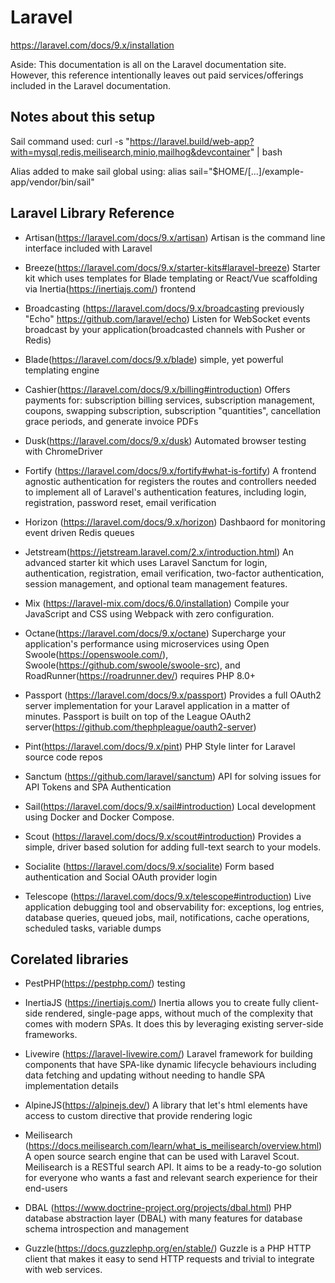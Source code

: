 # Laravel
https://laravel.com/docs/9.x/installation

Aside: This documentation is all on the Laravel documentation site. However, this reference intentionally leaves out paid services/offerings included in the Laravel documentation. 

## Notes about this setup

Sail command used: 
	curl -s "https://laravel.build/web-app?with=mysql,redis,meilisearch,minio,mailhog&devcontainer" | bash

Alias added to make sail global using:
	alias sail="$HOME/[...]/example-app/vendor/bin/sail"


## Laravel Library Reference

* Artisan(https://laravel.com/docs/9.x/artisan)
Artisan is the command line interface included with Laravel

* Breeze(https://laravel.com/docs/9.x/starter-kits#laravel-breeze)
Starter kit which uses templates for Blade templating or React/Vue scaffolding via Inertia(https://inertiajs.com/) frontend

* Broadcasting (https://laravel.com/docs/9.x/broadcasting previously "Echo" https://github.com/laravel/echo)
Listen for WebSocket events broadcast by your application(broadcasted channels with Pusher or Redis)

* Blade(https://laravel.com/docs/9.x/blade)
simple, yet powerful templating engine

* Cashier(https://laravel.com/docs/9.x/billing#introduction)
Offers payments for: subscription billing services, subscription management, coupons, swapping subscription, subscription "quantities", cancellation grace periods, and generate invoice PDFs

* Dusk(https://laravel.com/docs/9.x/dusk)
Automated browser testing with ChromeDriver

* Fortify (https://laravel.com/docs/9.x/fortify#what-is-fortify)
A frontend agnostic authentication for registers the routes and controllers needed to implement all of Laravel's authentication features, including login, registration, password reset, email verification

* Horizon (https://laravel.com/docs/9.x/horizon)
Dashbaord for monitoring event driven Redis queues

* Jetstream(https://jetstream.laravel.com/2.x/introduction.html)
An advanced starter kit which uses Laravel Sanctum for login, authentication, registration, email verification, two-factor authentication, session management, and optional team management features.

* Mix (https://laravel-mix.com/docs/6.0/installation)
Compile your JavaScript and CSS using Webpack with zero configuration.

* Octane(https://laravel.com/docs/9.x/octane)
Supercharge your application's performance using microservices using  Open Swoole(https://openswoole.com/), Swoole(https://github.com/swoole/swoole-src), and RoadRunner(https://roadrunner.dev/) requires PHP 8.0+

* Passport (https://laravel.com/docs/9.x/passport)
Provides a full OAuth2 server implementation for your Laravel application in a matter of minutes. Passport is built on top of the League OAuth2 server(https://github.com/thephpleague/oauth2-server)

* Pint(https://laravel.com/docs/9.x/pint)
PHP Style linter for Laravel source code repos

* Sanctum (https://github.com/laravel/sanctum)
API for solving issues for API Tokens and SPA Authentication

* Sail(https://laravel.com/docs/9.x/sail#introduction)
Local development using Docker and Docker Compose.

* Scout (https://laravel.com/docs/9.x/scout#introduction)
Provides a simple, driver based solution for adding full-text search to your models.

* Socialite (https://laravel.com/docs/9.x/socialite)
Form based authentication and Social OAuth provider login

* Telescope (https://laravel.com/docs/9.x/telescope#introduction)
Live application debugging tool and observability for: exceptions, log entries, database queries, queued jobs, mail, notifications, cache operations, scheduled tasks, variable dumps

## Corelated libraries

* PestPHP(https://pestphp.com/)
testing

* InertiaJS (https://inertiajs.com/)
Inertia allows you to create fully client-side rendered, single-page apps, without much of the complexity that comes with modern SPAs. It does this by leveraging existing server-side frameworks.

* Livewire (https://laravel-livewire.com/)
Laravel framework for building components that have SPA-like dynamic lifecycle behaviours including data fetching and updating without needing to handle SPA implementation details

* AlpineJS(https://alpinejs.dev/)
A library that let's html elements have access to custom directive that provide rendering logic

* Meilisearch (https://docs.meilisearch.com/learn/what_is_meilisearch/overview.html)
A open source search engine that can be used with Laravel Scout. Meilisearch is a RESTful search API. It aims to be a ready-to-go solution for everyone who wants a fast and relevant search experience for their end-users 

* DBAL (https://www.doctrine-project.org/projects/dbal.html)
PHP database abstraction layer (DBAL) with many features for database schema introspection and management

* Guzzle(https://docs.guzzlephp.org/en/stable/)
Guzzle is a PHP HTTP client that makes it easy to send HTTP requests and trivial to integrate with web services.

